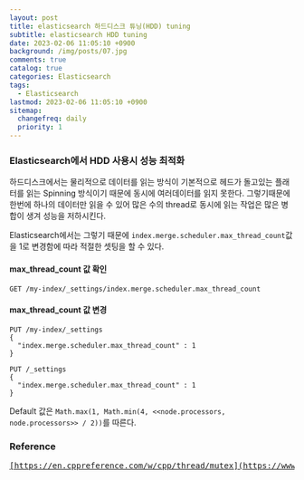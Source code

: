 ```yaml
---
layout: post
title: elasticsearch 하드디스크 튜닝(HDD) tuning
subtitle: elasticsearch HDD tuning
date: 2023-02-06 11:05:10 +0900
background: /img/posts/07.jpg
comments: true
catalog: true
categories: Elasticsearch
tags:
  - Elasticsearch
lastmod: 2023-02-06 11:05:10 +0900
sitemap:
  changefreq: daily
  priority: 1
---
```

### Elasticsearch에서 HDD 사용시 성능 최적화

하드디스크에서는 물리적으로 데이터를 읽는 방식이 기본적으로 헤드가 돌고있는 플래터를 읽는 Spinning 방식이기 때문에 동시에 여러데이터를 읽지 못한다.
그렇기때문에 한번에 하나의 데이터만 읽을 수 있어 많은 수의 thread로 동시에 읽는 작업은 많은 병합이 생겨 성능을 저하시킨다.

Elasticsearch에서는 그렇기 때문에 `index.merge.scheduler.max_thread_count`값을 1로 변경함에 따라 적절한 셋팅을 할 수 있다.

#### max_thread_count 값 확인

```curl
GET /my-index/_settings/index.merge.scheduler.max_thread_count
```

#### max_thread_count 값 변경

```curl
PUT /my-index/_settings
{
  "index.merge.scheduler.max_thread_count" : 1
}

PUT /_settings
{
  "index.merge.scheduler.max_thread_count" : 1
}
```

Default 값은 `Math.max(1, Math.min(4, <<node.processors, node.processors>> / 2))`를 따른다.

### Reference

<pre>
<a href="https://www.elastic.co/kr/blog/performance-considerations-elasticsearch-indexing">[https://en.cppreference.com/w/cpp/thread/mutex](https://www.elastic.co/kr/blog/performance-considerations-elasticsearch-indexing)</a>
</pre>
